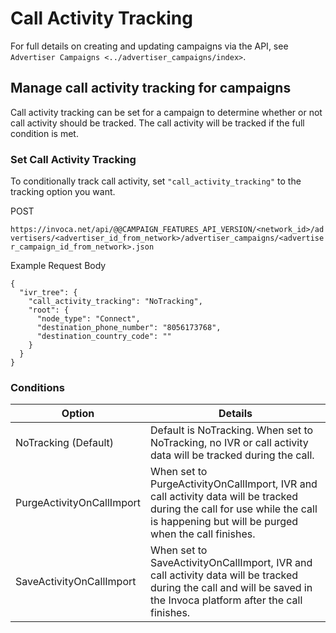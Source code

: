 Call Activity Tracking
======================

For full details on creating and updating campaigns via the API, see
`Advertiser Campaigns <../advertiser_campaigns/index>`.

Manage call activity tracking for campaigns
-------------------------------------------

Call activity tracking can be set for a campaign to determine whether or
not call activity should be tracked. The call activity will be tracked
if the full condition is met.

### Set Call Activity Tracking

To conditionally track call activity, set `"call_activity_tracking"` to
the tracking option you want.

POST

`https://invoca.net/api/@@CAMPAIGN_FEATURES_API_VERSION/<network_id>/advertisers/<advertiser_id_from_network>/advertiser_campaigns/<advertiser_campaign_id_from_network>.json`

Example Request Body

    {
      "ivr_tree": {
        "call_activity_tracking": "NoTracking",
        "root": {
          "node_type": "Connect",
          "destination_phone_number": "8056173768",
          "destination_country_code": ""
        }
      }
    }

### Conditions

<table>
<colgroup>
<col style="width: 33%" />
<col style="width: 66%" />
</colgroup>
<thead>
<tr class="header">
<th>Option</th>
<th>Details</th>
</tr>
</thead>
<tbody>
<tr class="odd">
<td>NoTracking (Default)</td>
<td>Default is NoTracking. When set to NoTracking, no IVR or call activity data will be tracked during the call.</td>
</tr>
<tr class="even">
<td>PurgeActivityOnCallImport</td>
<td>When set to PurgeActivityOnCallImport, IVR and call activity data will be tracked during the call for use while the call is happening but will be purged when the call finishes.</td>
</tr>
<tr class="odd">
<td>SaveActivityOnCallImport</td>
<td>When set to SaveActivityOnCallImport, IVR and call activity data will be tracked during the call and will be saved in the Invoca platform after the call finishes.</td>
</tr>
</tbody>
</table>
